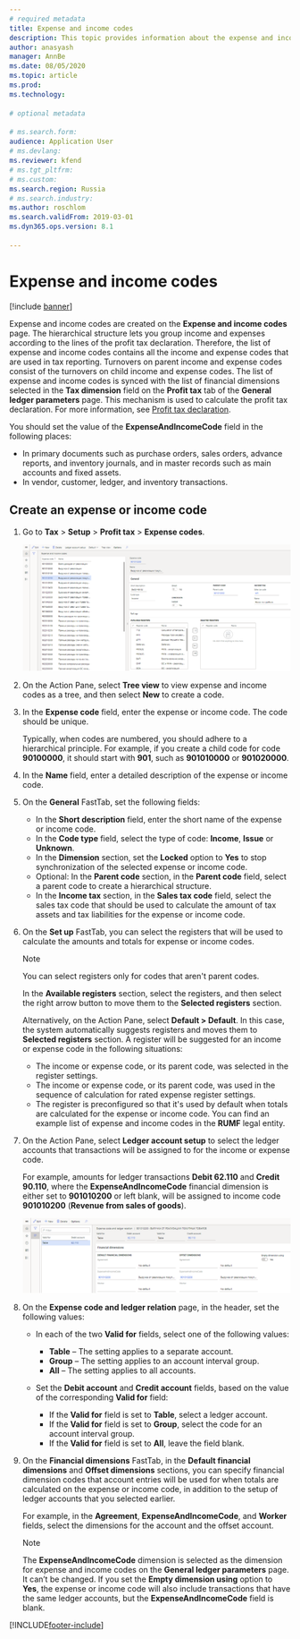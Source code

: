 ```yaml
---
# required metadata
title: Expense and income codes
description: This topic provides information about the expense and income codes available for Russia.
author: anasyash
manager: AnnBe
ms.date: 08/05/2020
ms.topic: article
ms.prod: 
ms.technology: 

# optional metadata

# ms.search.form:  
audience: Application User
# ms.devlang: 
ms.reviewer: kfend
# ms.tgt_pltfrm: 
# ms.custom: 
ms.search.region: Russia
# ms.search.industry: 
ms.author: roschlom
ms.search.validFrom: 2019-03-01
ms.dyn365.ops.version: 8.1

---
```


# Expense and income codes
[!include [banner](../includes/banner.md)]

Expense and income codes are created on the **Expense and income codes** page. The hierarchical structure lets you group income and expenses according to the lines of the profit tax declaration. Therefore, the list of expense and income codes contains all the income and expense codes that are used in tax reporting. Turnovers on parent income and expense codes consist of the turnovers on child income and expense codes. The list of expense and income codes is synced with the list of financial dimensions selected in the **Tax dimension** field on the **Profit tax** tab of the **General ledger parameters** page. This mechanism is used to calculate the profit tax declaration. For more information, see [Profit tax declaration](rus-profit-tax-declaration.md).

You should set the value of the **ExpenseAndIncomeCode** field in the following places:

- In primary documents such as purchase orders, sales orders, advance reports, and inventory journals, and in master records such as main accounts and fixed assets.
- In vendor, customer, ledger, and inventory transactions.

## Create an expense or income code

1.  Go to **Tax** \> **Setup** \> **Profit tax** \> **Expense codes**.

    ![Expense codes page](media/1_Expense_codes.png)

2.  On the Action Pane, select **Tree view** to view expense and income codes as a tree, and then select **New** to create a code.
3.  In the **Expense code** field, enter the expense or income code. The code should be unique.

    Typically, when codes are numbered, you should adhere to a hierarchical principle. For example, if you create a child code for code **90100000**, it should start with **901**, such as **901010000** or **901020000**.

4.  In the **Name** field, enter a detailed description of the expense or income code.
5.  On the **General** FastTab, set the following fields:

    - In the **Short description** field, enter the short name of the expense or income code.
    - In the **Code type** field, select the type of code: **Income**, **Issue** or **Unknown**.
    - In the **Dimension** section, set the **Locked** option to **Yes** to stop synchronization of the selected expense or income code.
    - Optional: In the **Parent code** section, in the **Parent code** field, select a parent code to create a hierarchical structure.
    - In the **Income tax** section, in the **Sales tax code** field, select the sales tax code that should be used to calculate the amount of tax assets and tax liabilities for the expense or income code.

6.  On the **Set up** FastTab, you can select the registers that will be used to calculate the amounts and totals for expense or income codes.

    > [!NOTE]
    > You can select registers only for codes that aren't parent codes.

    In the **Available registers** section, select the registers, and then select the right arrow button to move them to the **Selected registers** section.

    Alternatively, on the Action Pane, select **Default \> Default**. In this case, the system automatically suggests registers and moves them to **Selected registers** section. A register will be suggested for an income or expense code in the following situations:

    -   The income or expense code, or its parent code, was selected in the register settings.
    -   The income or expense code, or its parent code, was used in the sequence of calculation for rated expense register settings.
    -   The register is preconfigured so that it's used by default when totals are calculated for the expense or income code. You can find an example list of expense and income codes in the **RUMF** legal entity.

7.  On the Action Pane, select **Ledger account setup** to select the ledger accounts that transactions will be assigned to for the income or expense code.

    For example, amounts for ledger transactions **Debit 62.110** and **Credit 90.110**, where the **ExpenseAndIncomeCode** financial dimension is either set to **901010200** or left blank, will be assigned to income code **901010200** (**Revenue from sales of goods**).

    ![Expense code and ledger relation page, Financial dimensions FastTab](media/2_Expense_code_and_ledger_relation.png)

8.  On the **Expense code and ledger relation** page, in the header, set the following values:

    - In each of the two **Valid for** fields, select one of the following values:

       - **Table** – The setting applies to a separate account.
       - **Group** – The setting applies to an account interval group.
       - **All** – The setting applies to all accounts.

    -   Set the **Debit account** and **Credit account** fields, based on the value of the corresponding **Valid for** field:

        - If the **Valid for** field is set to **Table**, select a ledger account.
        - If the **Valid for** field is set to **Group**, select the code for an account interval group.
        - If the **Valid for** field is set to **All**, leave the field blank.

9.  On the **Financial dimensions** FastTab, in the **Default financial dimensions** and **Offset dimensions** sections, you can specify financial dimension codes that account entries will be used for when totals are calculated on the expense or income code, in addition to the setup of ledger accounts that you selected earlier.

    For example, in the **Agreement**, **ExpenseAndIncomeCode**, and **Worker** fields, select the dimensions for the account and the offset account.

    > [!NOTE]
    > The **ExpenseAndIncomeCode** dimension is selected as the dimension for expense and income codes on the **General ledger parameters** page. It can’t be changed. If you set the **Empty dimension using** option to **Yes**, the expense or income code will also include transactions that have the same ledger accounts, but the **ExpenseAndIncomeCode** field is blank.


[!INCLUDE[footer-include](../../includes/footer-banner.md)]